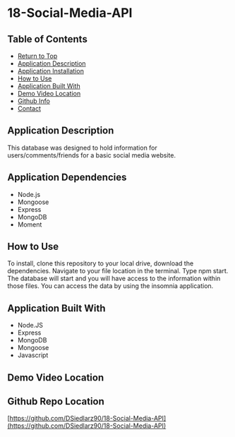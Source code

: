 # 18-Social-Media-API

  ## Table of Contents
  * [Return to Top](#)
  * [Application Description](#application-description)
  * [Application Installation](#application-installation)
  * [How to Use](#how-to-use)
  * [Application Built With](#application-built-with)
  * [Demo Video Location](#demo-video-location)
  * [Github Info](#github-info)
  * [Contact](#contact)
  
  ## Application Description
  This database was designed to hold information for users/comments/friends for a basic social media website.
  
  ## Application Dependencies
  * Node.js 
  * Mongoose
  * Express
  * MongoDB
  * Moment
  
  ## How to Use
  To install, clone this repository to your local drive, download the dependencies. Navigate to your file location in the terminal. Type npm start. The database will start and you will have access to the information within those files. You can access the data by using the insomnia application.
  

  ## Application Built With
  * Node.JS
  * Express
  * MongoDB
  * Mongoose
  * Javascript
  
  ## Demo Video Location


  ## Github Repo Location
 [https://github.com/DSiedlarz90/18-Social-Media-API](https://github.com/DSiedlarz90/18-Social-Media-API)